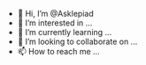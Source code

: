 - 👋 Hi, I’m @Asklepiad
- 👀 I’m interested in ...
- 🌱 I’m currently learning ...
- 💞️ I’m looking to collaborate on ...
- 📫 How to reach me ...

<!---
Asklepiad/Asklepiad is a ✨ special ✨ repository because its `README.md` (this file) appears on your GitHub profile.
You can click the Preview link to take a look at your changes.
--->
